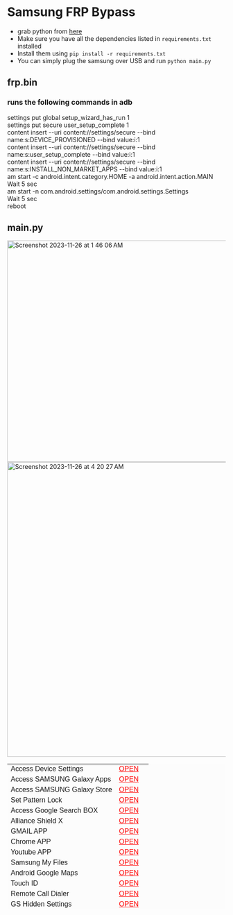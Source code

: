 # Samsung FRP Bypass

- grab python from <a href="https://www.python.org/downloads/">here</a><br>
- Make sure you have all the dependencies listed in `requirements.txt` installed
- Install them using `pip install -r requirements.txt`
- You can simply plug the samsung over USB and run `python main.py`

## frp.bin
### runs the following commands in adb

settings put global setup_wizard_has_run 1<br>
settings put secure user_setup_complete 1<br>
content insert --uri content://settings/secure --bind name:s:DEVICE_PROVISIONED --bind value:i:1<br>
content insert --uri content://settings/secure --bind name:s:user_setup_complete --bind value:i:1<br>
content insert --uri content://settings/secure --bind name:s:INSTALL_NON_MARKET_APPS --bind value:i:1<br>
am start -c android.intent.category.HOME -a android.intent.action.MAIN<br>
Wait 5 sec<br>
am start -n com.android.settings/com.android.settings.Settings<br>
Wait 5 sec<br>
reboot

## main.py
<img width="511" alt="Screenshot 2023-11-26 at 1 46 06 AM" src="https://github.com/sudo-self/samsung-frp/assets/119916323/001dfba7-4941-4d61-828c-da7c0d010f08">
<img width="680" alt="Screenshot 2023-11-26 at 4 20 27 AM" src="https://github.com/sudo-self/samsung-frp/assets/119916323/bd0c81ea-1416-4c21-bbea-c8c382589115">
<table style="height: 336px; width: 100%; border-collapse: collapse; background-color: #fcfcfc;"><tbody><tr style="height: 22px;"><td style="width: 76.5326%; height: 22px;"><span style="font-family: arial, helvetica, sans-serif;">Access Device Settings</span></td><td style="width: 23.4674%; height: 22px;"><span style="color: #ff0000;"><span style="font-family: arial, helvetica, sans-serif;"><a style="color: #ff0000;" href="intent://com.android.settings/#Intent;scheme=android-app;end">OPEN</a></span></span></td></tr><tr style="height: 22px;"><td style="width: 76.5326%; height: 22px;"><span style="font-family: arial, helvetica, sans-serif;">Access SAMSUNG Galaxy Apps</span></td><td style="width: 23.4674%; height: 22px;"><span style="color: #ff0000;"><span style="font-family: arial, helvetica, sans-serif;"><a style="color: #ff0000;" href="intent://com.sec.android.app.samsungapps/#Intent;scheme=android-app;end">OPEN</a></span></span></td></tr><tr style="height: 22px;"><td style="width: 76.5326%; height: 22px;"><span style="font-family: arial, helvetica, sans-serif;">Access SAMSUNG Galaxy Store</span></td><td style="width: 23.4674%; height: 22px;"><span style="color: #ff0000;"><span style="font-family: arial, helvetica, sans-serif;"><a style="color: #ff0000;" href="https://www.samsung.com/uk/apps/galaxy-store/" target="_blank" rel="noreferrer noopener">OPEN</a></span></span></td></tr><tr style="height: 24px;"><td style="width: 76.5326%; height: 24px;"><span style="font-family: arial, helvetica, sans-serif;">Set Pattern Lock</span></td><td style="width: 23.4674%; height: 24px;"><span style="color: #ff0000;"><a style="color: #ff0000;" href="intent://com.google.android.gms/#Intent;scheme=promote_smartlock_scheme;end"><span style="font-family: arial, helvetica, sans-serif;">OPEN</span></a></span></td></tr><tr style="height: 22px;"><td style="width: 76.5326%; height: 22px;"><span style="font-family: arial, helvetica, sans-serif;">Access Google Search BOX</span></td><td style="width: 23.4674%; height: 22px;"><span style="color: #ff0000;"><span style="font-family: arial, helvetica, sans-serif;"><a style="color: #ff0000;" href="intent://com.google.android.googlequicksearchbox/#Intent;scheme=android-app;end">OPEN</a></span></span></td></tr><tr style="height: 24px;"><td style="width: 76.5326%; height: 24px;"><span style="font-family: arial, helvetica, sans-serif;">Alliance Shield X</span></td><td style="width: 23.4674%; height: 24px;"><span style="color: #ff0000;"><a style="color: #ff0000;" href="intent://com.rrivenllc.shieldx/#Intent;scheme=android-app;end"><span style="font-family: arial, helvetica, sans-serif;">OPEN</span></a></span></td></tr><tr style="height: 22px;"><td style="width: 76.5326%; height: 22px;"><span style="font-family: arial, helvetica, sans-serif;">GMAIL APP</span></td><td style="width: 23.4674%; height: 22px;"><span style="color: #ff0000;"><span style="font-family: arial, helvetica, sans-serif;"><a style="color: #ff0000;" href="intent://com.google.android.gm/#Intent;scheme=android-app;end">OPEN</a></span></span></td></tr><tr style="height: 22px;"><td style="width: 76.5326%; height: 22px;"><span style="font-family: arial, helvetica, sans-serif;">Chrome APP</span></td><td style="width: 23.4674%; height: 22px;"><span style="color: #ff0000;"><span style="font-family: arial, helvetica, sans-serif;"><a style="color: #ff0000;" href="intent://com.android.chrome/#Intent;scheme=android-app;end">OPEN</a></span></span></td></tr><tr style="height: 22px;"><td style="width: 76.5326%; height: 22px;"><span style="font-family: arial, helvetica, sans-serif;">Youtube APP</span></td><td style="width: 23.4674%; height: 22px;"><span style="color: #ff0000;"><span style="font-family: arial, helvetica, sans-serif;"><a style="color: #ff0000;" href="intent://com.google.android.youtube/#Intent;scheme=android-app;end">OPEN</a></span></span></td></tr><tr style="height: 22px;"><td style="width: 76.5326%; height: 22px;"><span style="font-family: arial, helvetica, sans-serif;">Samsung My Files</span></td><td style="width: 23.4674%; height: 22px;"><span style="color: #ff0000;"><span style="font-family: arial, helvetica, sans-serif;"><a style="color: #ff0000;" href="intent://com.sec.android.app.myfiles/#Intent;scheme=android-app;end">OPEN</a></span></span></td></tr><tr style="height: 22px;"><td style="width: 76.5326%; height: 22px;"><span style="font-family: arial, helvetica, sans-serif;">Android Google Maps</span></td><td style="width: 23.4674%; height: 22px;"><span style="color: #ff0000;"><span style="font-family: arial, helvetica, sans-serif;"><a style="color: #ff0000;" href="intent://com.google.android.apps.maps/#Intent;scheme=android-app;end">OPEN</a></span></span></td></tr><tr style="height: 22px;"><td style="width: 76.5326%; height: 22px;"><span style="font-family: arial, helvetica, sans-serif;">Touch ID</span></td><td style="width: 23.4674%; height: 22px;"><span style="color: #ff0000;"><span style="font-family: arial, helvetica, sans-serif;"><a style="color: #ff0000;" href="intent://com.android.settings/com.samsung.android.settings.biometrics.fingerprint.FingerprintEntry/#Intent;scheme=android-app;end">OPEN</a></span></span></td></tr><tr style="height: 22px;"><td style="width: 76.5326%; height: 22px;"><span style="font-family: arial, helvetica, sans-serif;">Remote Call Dialer</span></td><td style="width: 23.4674%; height: 22px;"><span style="color: #ff0000;"><span style="font-family: arial, helvetica, sans-serif;"><a style="color: #ff0000;" href="tel:112" target="_blank" rel="noreferrer noopener">OPEN</a></span></span></td></tr><tr style="height: 22px;"><td style="width: 76.5326%; height: 22px;"><span style="font-family: arial, helvetica, sans-serif;">GS Hidden Settings</span></td><td style="width: 23.4674%; height: 22px;"><span style="color: #ff0000;"><span style="font-family: arial, helvetica, sans-serif;"><a style="color: #ff0000;" href="https://apps.samsung.com/appquery/appDetail.as?appld=com.jami.tool.play.services.hidden.settings">OPEN</a></span></span></td></tr></tbody></table><p>&nbsp;</p><h2><span style="color: #000000;"><strong><span style="font-size: 18pt;"><a id="PCAPP"></a>
